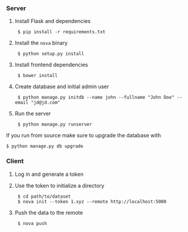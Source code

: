 ### Server

1. Install Flask and dependencies

        $ pip install -r requirements.txt

2. Install the `nova` binary

        $ python setup.py install

3. Install frontend dependencies

        $ bower install

4. Create database and initial admin user

        $ python manage.py initdb --name john --fullname "John Doe" --email "jd@jd.com"

5. Run the server

        $ python manage.py runserver

If you run from source make sure to upgrade the database with

    $ python manage.py db upgrade


### Client

1. Log in and generate a token
2. Use the token to initialize a directory

        $ cd path/to/dataset
        $ nova init --token 1.xyz --remote http://localhost:5000

3. Push the data to the remote

        $ nova push
